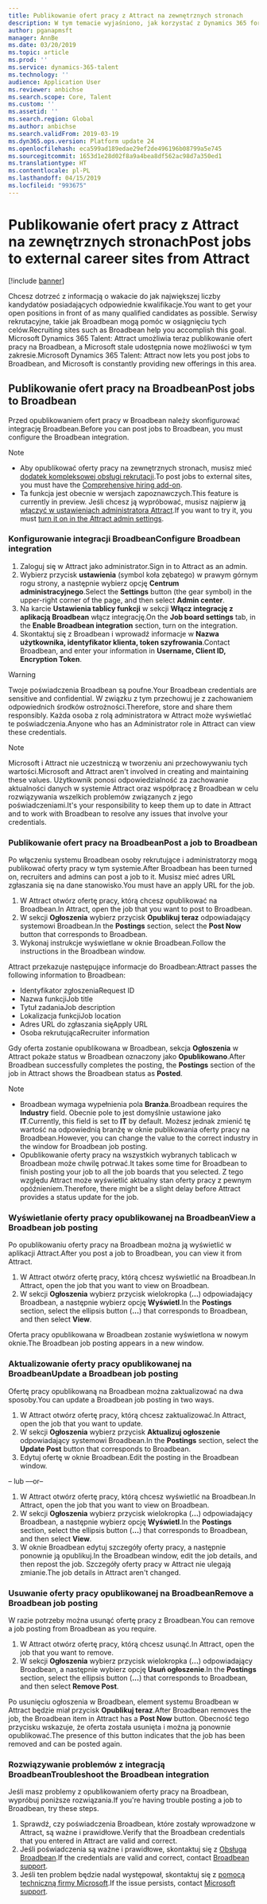 ```yaml
---
title: Publikowanie ofert pracy z Attract na zewnętrznych stronach
description: W tym temacie wyjaśniono, jak korzystać z Dynamics 365 for Talent - Attract do publikowania ofert pracy w zewnętrznych serwisach rekrutacyjnych
author: pganapmsft
manager: AnnBe
ms.date: 03/20/2019
ms.topic: article
ms.prod: ''
ms.service: dynamics-365-talent
ms.technology: ''
audience: Application User
ms.reviewer: anbichse
ms.search.scope: Core, Talent
ms.custom: ''
ms.assetid: ''
ms.search.region: Global
ms.author: anbichse
ms.search.validFrom: 2019-03-19
ms.dyn365.ops.version: Platform update 24
ms.openlocfilehash: eca599ad189edae29ef2de496196b08799a5e745
ms.sourcegitcommit: 1653d1e28d02f8a9a4bea8df562ac98d7a350ed1
ms.translationtype: HT
ms.contentlocale: pl-PL
ms.lasthandoff: 04/15/2019
ms.locfileid: "993675"
---
```

# <a name="post-jobs-to-external-career-sites-from-attract"></a><span data-ttu-id="b7c47-103">Publikowanie ofert pracy z Attract na zewnętrznych stronach</span><span class="sxs-lookup"><span data-stu-id="b7c47-103">Post jobs to external career sites from Attract</span></span>

[!include [banner](../includes/banner.md)]

<span data-ttu-id="b7c47-104">Chcesz dotrzeć z informacją o wakacie do jak największej liczby kandydatów posiadających odpowiednie kwalifikacje.</span><span class="sxs-lookup"><span data-stu-id="b7c47-104">You want to get your open positions in front of as many qualified candidates as possible.</span></span> <span data-ttu-id="b7c47-105">Serwisy rekrutacyjne, takie jak Broadbean mogą pomóc w osiągnięciu tych celów.</span><span class="sxs-lookup"><span data-stu-id="b7c47-105">Recruiting sites such as Broadbean help you accomplish this goal.</span></span> <span data-ttu-id="b7c47-106">Microsoft Dynamics 365 Talent: Attract umożliwia teraz publikowanie ofert pracy na Broadbean, a Microsoft stale udostępnia nowe możliwości w tym zakresie.</span><span class="sxs-lookup"><span data-stu-id="b7c47-106">Microsoft Dynamics 365 Talent: Attract now lets you post jobs to Broadbean, and Microsoft is constantly providing new offerings in this area.</span></span>

## <a name="post-jobs-to-broadbean"></a><span data-ttu-id="b7c47-107">Publikowanie ofert pracy na Broadbean</span><span class="sxs-lookup"><span data-stu-id="b7c47-107">Post jobs to Broadbean</span></span>

<span data-ttu-id="b7c47-108">Przed opublikowaniem ofert pracy w Broadbean należy skonfigurować integrację Broadbean.</span><span class="sxs-lookup"><span data-stu-id="b7c47-108">Before you can post jobs to Broadbean, you must configure the Broadbean integration.</span></span>

> [!NOTE]
> - <span data-ttu-id="b7c47-109">Aby opublikować oferty pracy na zewnętrznych stronach, musisz mieć [dodatek kompleksowej obsługi rekrutacji](https://docs.microsoft.com/dynamics365/unified-operations/talent/attract-comprehensive-hiring).</span><span class="sxs-lookup"><span data-stu-id="b7c47-109">To post jobs to external sites, you must have the [Comprehensive hiring add-on](https://docs.microsoft.com/dynamics365/unified-operations/talent/attract-comprehensive-hiring).</span></span>
> - <span data-ttu-id="b7c47-110">Ta funkcja jest obecnie w wersjach zapoznawczych.</span><span class="sxs-lookup"><span data-stu-id="b7c47-110">This feature is currently in preview.</span></span> <span data-ttu-id="b7c47-111">Jeśli chcesz ją wypróbować, musisz najpierw [ją włączyć w ustawieniach administratora Attract](https://docs.microsoft.com/dynamics365/unified-operations/talent/access-preview-feature).</span><span class="sxs-lookup"><span data-stu-id="b7c47-111">If you want to try it, you must [turn it on in the Attract admin settings](https://docs.microsoft.com/dynamics365/unified-operations/talent/access-preview-feature).</span></span>

### <a name="configure-broadbean-integration"></a><span data-ttu-id="b7c47-112">Konfigurowanie integracji Broadbean</span><span class="sxs-lookup"><span data-stu-id="b7c47-112">Configure Broadbean integration</span></span>

1. <span data-ttu-id="b7c47-113">Zaloguj się w Attract jako administrator.</span><span class="sxs-lookup"><span data-stu-id="b7c47-113">Sign in to Attract as an admin.</span></span>
2. <span data-ttu-id="b7c47-114">Wybierz przycisk **ustawienia** (symbol koła zębatego) w prawym górnym rogu strony, a następnie wybierz opcję **Centrum administracyjnego**.</span><span class="sxs-lookup"><span data-stu-id="b7c47-114">Select the **Settings** button (the gear symbol) in the upper-right corner of the page, and then select **Admin center**.</span></span>
3. <span data-ttu-id="b7c47-115">Na karcie **Ustawienia tablicy funkcji** w sekcji **Włącz integrację z aplikacją Broadbean** włącz integrację.</span><span class="sxs-lookup"><span data-stu-id="b7c47-115">On the **Job board settings** tab, in the **Enable Broadbean integration** section, turn on the integration.</span></span>
4. <span data-ttu-id="b7c47-116">Skontaktuj się z Broadbean i wprowadź informacje w **Nazwa użytkownika, identyfikator klienta, token szyfrowania**.</span><span class="sxs-lookup"><span data-stu-id="b7c47-116">Contact Broadbean, and enter your information in **Username, Client ID, Encryption Token**.</span></span>

> [!WARNING]
> <span data-ttu-id="b7c47-117">Twoje poświadczenia Broadbean są poufne.</span><span class="sxs-lookup"><span data-stu-id="b7c47-117">Your Broadbean credentials are sensitive and confidential.</span></span> <span data-ttu-id="b7c47-118">W związku z tym przechowuj je z zachowaniem odpowiednich środków ostrożności.</span><span class="sxs-lookup"><span data-stu-id="b7c47-118">Therefore, store and share them responsibly.</span></span> <span data-ttu-id="b7c47-119">Każda osoba z rolą administratora w Attract może wyświetlać te poświadczenia.</span><span class="sxs-lookup"><span data-stu-id="b7c47-119">Anyone who has an Administrator role in Attract can view these credentials.</span></span>

> [!NOTE]
> <span data-ttu-id="b7c47-120">Microsoft i Attract nie uczestniczą w tworzeniu ani przechowywaniu tych wartości.</span><span class="sxs-lookup"><span data-stu-id="b7c47-120">Microsoft and Attract aren't involved in creating and maintaining these values.</span></span> <span data-ttu-id="b7c47-121">Użytkownik ponosi odpowiedzialność za zachowanie aktualności danych w systemie Attract oraz współpracę z Broadbean w celu rozwiązywania wszelkich problemów związanych z jego poświadczeniami.</span><span class="sxs-lookup"><span data-stu-id="b7c47-121">It's your responsibility to keep them up to date in Attract and to work with Broadbean to resolve any issues that involve your credentials.</span></span>

### <a name="post-a-job-to-broadbean"></a><span data-ttu-id="b7c47-122">Publikowanie ofert pracy na Broadbean</span><span class="sxs-lookup"><span data-stu-id="b7c47-122">Post a job to Broadbean</span></span>

<span data-ttu-id="b7c47-123">Po włączeniu systemu Broadbean osoby rekrutujące i administratorzy mogą publikować oferty pracy w tym systemie.</span><span class="sxs-lookup"><span data-stu-id="b7c47-123">After Broadbean has been turned on, recruiters and admins can post a job to it.</span></span> <span data-ttu-id="b7c47-124">Musisz mieć adres URL zgłaszania się na dane stanowisko.</span><span class="sxs-lookup"><span data-stu-id="b7c47-124">You must have an apply URL for the job.</span></span>

1. <span data-ttu-id="b7c47-125">W Attract otwórz ofertę pracy, którą chcesz opublikować na Broadbean.</span><span class="sxs-lookup"><span data-stu-id="b7c47-125">In Attract, open the job that you want to post to Broadbean.</span></span>
2. <span data-ttu-id="b7c47-126">W sekcji **Ogłoszenia** wybierz przycisk **Opublikuj teraz** odpowiadający systemowi Broadbean.</span><span class="sxs-lookup"><span data-stu-id="b7c47-126">In the **Postings** section, select the **Post Now** button that corresponds to Broadbean.</span></span>
3. <span data-ttu-id="b7c47-127">Wykonaj instrukcje wyświetlane w oknie Broadbean.</span><span class="sxs-lookup"><span data-stu-id="b7c47-127">Follow the instructions in the Broadbean window.</span></span>

<span data-ttu-id="b7c47-128">Attract przekazuje następujące informacje do Broadbean:</span><span class="sxs-lookup"><span data-stu-id="b7c47-128">Attract passes the following information to Broadbean:</span></span>

- <span data-ttu-id="b7c47-129">Identyfikator zgłoszenia</span><span class="sxs-lookup"><span data-stu-id="b7c47-129">Request ID</span></span>
- <span data-ttu-id="b7c47-130">Nazwa funkcji</span><span class="sxs-lookup"><span data-stu-id="b7c47-130">Job title</span></span>
- <span data-ttu-id="b7c47-131">Tytuł zadania</span><span class="sxs-lookup"><span data-stu-id="b7c47-131">Job description</span></span>
- <span data-ttu-id="b7c47-132">Lokalizacja funkcji</span><span class="sxs-lookup"><span data-stu-id="b7c47-132">Job location</span></span>
- <span data-ttu-id="b7c47-133">Adres URL do zgłaszania się</span><span class="sxs-lookup"><span data-stu-id="b7c47-133">Apply URL</span></span>
- <span data-ttu-id="b7c47-134">Osoba rekrutująca</span><span class="sxs-lookup"><span data-stu-id="b7c47-134">Recruiter information</span></span>

<span data-ttu-id="b7c47-135">Gdy oferta zostanie opublikowana w Broadbean, sekcja **Ogłoszenia** w Attract pokaże status w Broadbean oznaczony jako **Opublikowano**.</span><span class="sxs-lookup"><span data-stu-id="b7c47-135">After Broadbean successfully completes the posting, the **Postings** section of the job in Attract shows the Broadbean status as **Posted**.</span></span>

> [!NOTE]
> - <span data-ttu-id="b7c47-136">Broadbean wymaga wypełnienia pola **Branża**.</span><span class="sxs-lookup"><span data-stu-id="b7c47-136">Broadbean requires the **Industry** field.</span></span> <span data-ttu-id="b7c47-137">Obecnie pole to jest domyślnie ustawione jako **IT**.</span><span class="sxs-lookup"><span data-stu-id="b7c47-137">Currently, this field is set to **IT** by default.</span></span> <span data-ttu-id="b7c47-138">Możesz jednak zmienić tę wartość na odpowiednią branżę w oknie publikowania oferty pracy na Broadbean.</span><span class="sxs-lookup"><span data-stu-id="b7c47-138">However, you can change the value to the correct industry in the window for Broadbean job posting.</span></span>
> - <span data-ttu-id="b7c47-139">Opublikowanie oferty pracy na wszystkich wybranych tablicach w Broadbean może chwilę potrwać.</span><span class="sxs-lookup"><span data-stu-id="b7c47-139">It takes some time for Broadbean to finish posting your job to all the job boards that you selected.</span></span> <span data-ttu-id="b7c47-140">Z tego względu Attract może wyświetlić aktualny stan oferty pracy z pewnym opóźnieniem.</span><span class="sxs-lookup"><span data-stu-id="b7c47-140">Therefore, there might be a slight delay before Attract provides a status update for the job.</span></span>

### <a name="view-a-broadbean-job-posting"></a><span data-ttu-id="b7c47-141">Wyświetlanie oferty pracy opublikowanej na Broadbean</span><span class="sxs-lookup"><span data-stu-id="b7c47-141">View a Broadbean job posting</span></span>

<span data-ttu-id="b7c47-142">Po opublikowaniu oferty pracy na Broadbean można ją wyświetlić w aplikacji Attract.</span><span class="sxs-lookup"><span data-stu-id="b7c47-142">After you post a job to Broadbean, you can view it from Attract.</span></span>

1. <span data-ttu-id="b7c47-143">W Attract otwórz ofertę pracy, którą chcesz wyświetlić na Broadbean.</span><span class="sxs-lookup"><span data-stu-id="b7c47-143">In Attract, open the job that you want to view on Broadbean.</span></span>
2. <span data-ttu-id="b7c47-144">W sekcji **Ogłoszenia** wybierz przycisk wielokropka (**...**) odpowiadający Broadbean, a następnie wybierz opcję **Wyświetl**.</span><span class="sxs-lookup"><span data-stu-id="b7c47-144">In the **Postings** section, select the ellipsis button (**...**) that corresponds to Broadbean, and then select **View**.</span></span>

<span data-ttu-id="b7c47-145">Oferta pracy opublikowana w Broadbean zostanie wyświetlona w nowym oknie.</span><span class="sxs-lookup"><span data-stu-id="b7c47-145">The Broadbean job posting appears in a new window.</span></span>

### <a name="update-a-broadbean-job-posting"></a><span data-ttu-id="b7c47-146">Aktualizowanie oferty pracy opublikowanej na Broadbean</span><span class="sxs-lookup"><span data-stu-id="b7c47-146">Update a Broadbean job posting</span></span>

<span data-ttu-id="b7c47-147">Ofertę pracy opublikowaną na Broadbean można zaktualizować na dwa sposoby.</span><span class="sxs-lookup"><span data-stu-id="b7c47-147">You can update a Broadbean job posting in two ways.</span></span>

1. <span data-ttu-id="b7c47-148">W Attract otwórz ofertę pracy, którą chcesz zaktualizować.</span><span class="sxs-lookup"><span data-stu-id="b7c47-148">In Attract, open the job that you want to update.</span></span>
2. <span data-ttu-id="b7c47-149">W sekcji **Ogłoszenia** wybierz przycisk **Aktualizuj ogłoszenie** odpowiadający systemowi Broadbean.</span><span class="sxs-lookup"><span data-stu-id="b7c47-149">In the **Postings** section, select the **Update Post** button that corresponds to Broadbean.</span></span>
3. <span data-ttu-id="b7c47-150">Edytuj ofertę w oknie Broadbean.</span><span class="sxs-lookup"><span data-stu-id="b7c47-150">Edit the posting in the Broadbean window.</span></span>

<span data-ttu-id="b7c47-151">– lub –</span><span class="sxs-lookup"><span data-stu-id="b7c47-151">–or–</span></span>

1. <span data-ttu-id="b7c47-152">W Attract otwórz ofertę pracy, którą chcesz wyświetlić na Broadbean.</span><span class="sxs-lookup"><span data-stu-id="b7c47-152">In Attract, open the job that you want to view on Broadbean.</span></span>
2. <span data-ttu-id="b7c47-153">W sekcji **Ogłoszenia** wybierz przycisk wielokropka (**...**) odpowiadający Broadbean, a następnie wybierz opcję **Wyświetl**.</span><span class="sxs-lookup"><span data-stu-id="b7c47-153">In the **Postings** section, select the ellipsis button (**...**) that corresponds to Broadbean, and then select **View**.</span></span>
3. <span data-ttu-id="b7c47-154">W oknie Broadbean edytuj szczegóły oferty pracy, a następnie ponownie ją opublikuj.</span><span class="sxs-lookup"><span data-stu-id="b7c47-154">In the Broadbean window, edit the job details, and then repost the job.</span></span> <span data-ttu-id="b7c47-155">Szczegóły oferty pracy w Attract nie ulegają zmianie.</span><span class="sxs-lookup"><span data-stu-id="b7c47-155">The job details in Attract aren't changed.</span></span>

### <a name="remove-a-broadbean-job-posting"></a><span data-ttu-id="b7c47-156">Usuwanie oferty pracy opublikowanej na Broadbean</span><span class="sxs-lookup"><span data-stu-id="b7c47-156">Remove a Broadbean job posting</span></span>

<span data-ttu-id="b7c47-157">W razie potrzeby można usunąć ofertę pracy z Broadbean.</span><span class="sxs-lookup"><span data-stu-id="b7c47-157">You can remove a job posting from Broadbean as you require.</span></span>

1. <span data-ttu-id="b7c47-158">W Attract otwórz ofertę pracy, którą chcesz usunąć.</span><span class="sxs-lookup"><span data-stu-id="b7c47-158">In Attract, open the job that you want to remove.</span></span>
2. <span data-ttu-id="b7c47-159">W sekcji **Ogłoszenia** wybierz przycisk wielokropka (**...**) odpowiadający Broadbean, a następnie wybierz opcję **Usuń ogłoszenie**.</span><span class="sxs-lookup"><span data-stu-id="b7c47-159">In the **Postings** section, select the ellipsis button (**...**) that corresponds to Broadbean, and then select **Remove Post**.</span></span>

<span data-ttu-id="b7c47-160">Po usunięciu ogłoszenia w Broadbean, element systemu Broadbean w Attract będzie miał przycisk **Opublikuj teraz**.</span><span class="sxs-lookup"><span data-stu-id="b7c47-160">After Broadbean removes the job, the Broadbean item in Attract has a **Post Now** button.</span></span> <span data-ttu-id="b7c47-161">Obecność tego przycisku wskazuje, że oferta została usunięta i można ją ponownie opublikować.</span><span class="sxs-lookup"><span data-stu-id="b7c47-161">The presence of this button indicates that the job has been removed and can be posted again.</span></span>

### <a name="troubleshoot-the-broadbean-integration"></a><span data-ttu-id="b7c47-162">Rozwiązywanie problemów z integracją Broadbean</span><span class="sxs-lookup"><span data-stu-id="b7c47-162">Troubleshoot the Broadbean integration</span></span>

<span data-ttu-id="b7c47-163">Jeśli masz problemy z opublikowaniem oferty pracy na Broadbean, wypróbuj poniższe rozwiązania.</span><span class="sxs-lookup"><span data-stu-id="b7c47-163">If you're having trouble posting a job to Broadbean, try these steps.</span></span>

1. <span data-ttu-id="b7c47-164">Sprawdź, czy poświadczenia Broadbean, które zostały wprowadzone w Attract, są ważne i prawidłowe.</span><span class="sxs-lookup"><span data-stu-id="b7c47-164">Verify that the Broadbean credentials that you entered in Attract are valid and correct.</span></span>
2. <span data-ttu-id="b7c47-165">Jeśli poświadczenia są ważne i prawidłowe, skontaktuj się z [Obsługą Broadbean](https://www.broadbean.com/resources/support/).</span><span class="sxs-lookup"><span data-stu-id="b7c47-165">If the credentials are valid and correct, contact [Broadbean support](https://www.broadbean.com/resources/support/).</span></span>
3. <span data-ttu-id="b7c47-166">Jeśli ten problem będzie nadal występował, skontaktuj się z [pomocą techniczną firmy Microsoft](./talent-support.md).</span><span class="sxs-lookup"><span data-stu-id="b7c47-166">If the issue persists, contact [Microsoft support](./talent-support.md).</span></span>
